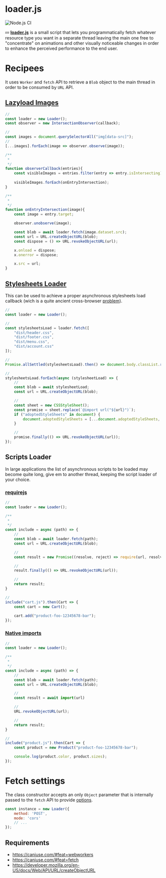 # loader.js
![Node.js CI](https://github.com/memob0x/loader/workflows/Node.js%20CI/badge.svg?branch=new-aim)

💤 [**loader.js**](https://memob0x.github.io/loader/demos/) is a small script that lets you programmatically fetch whatever resource type you want in a separate thread leaving the main one free to "concentrate" on animations and other visually noticeable changes in order to enhance the perceived performance to the end user.

# Recipees
It uses `Worker` and `fetch` API to retrieve a `Blob` object to the main thread in order to be consumed by `URL` API.

## [Lazyload Images](https://memob0x.github.io/loader/demos/lazy-load-images/)
```javascript
//
const loader = new Loader();
const observer = new IntersectionObserver(callback);

//
const images = document.querySelectorAll("img[data-src]");
//
[...images].forEach(image => observer.observe(image));

/**
 * 
 */
function observerCallback(entries){
    const visibleImages = entries.filter(entry => entry.isIntersecting)
    
    visibleImages.forEach(onEntryIntersection);
}

/**
 * 
 */
function onEntryIntersection(image){
    const image = entry.target;

    observer.unobserve(image);

    const blob = await loader.fetch(image.dataset.src);
    const url = URL.createObjectURL(blob);
    const dispose = () => URL.revokeObjectURL(url);

    x.onload = dispose;
    x.onerror = dispose;

    x.src = url;
}
```

## [Stylesheets Loader](https://memob0x.github.io/loader/demos/async-styles/)
This can be used to achieve a proper asynchronous stylesheets load callback (wich is a quite ancient cross-browser [problem](https://www.phpied.com/when-is-a-stylesheet-really-loaded/)).

```javascript
//
const loader = new Loader();

//
const stylesheetsLoad = loader.fetch([
    "dist/header.css",
    "dist/footer.css",
    "dist/menu.css",
    "dist/account.css"
]);

//
Promise.allSettled(stylesheetsLoad).then() => document.body.classList.remove("page-loading-spinner"));

//
stylesheetsLoad.forEach(async (stylesheetLoad) => {
    //
    const blob = await stylesheetLoad;
    const url = URL.createObjectURL(blob);

    //
    const sheet = new CSSStyleSheet();
    const promise = sheet.replace(`@import url("${url}")`);
    if ("adoptedStyleSheets" in document) {
        document.adoptedStyleSheets = [...document.adoptedStyleSheets, sheet];
    }

    //
    promise.finally(() => URL.revokeObjectURL(url));
});
```

## Scripts Loader
In large applications the list of asynchronous scripts to be loaded may become quite long, give em to another thread, keeping the script loader of your choice.

### [requirejs](https://memob0x.github.io/loader/demos/require/)

```javascript
//
const loader = new Loader();

/**
 * 
 */
const include = async (path) => {
    //
    const blob = await loader.fetch(path);
    const url = URL.createObjectURL(blob);

    //
    const result = new Promise((resolve, reject) => require(url, resolve, reject));

    //
    result.finally(() => URL.revokeObjectURL(url));

    //
    return result;
}

//
include("cart.js").then(Cart => {
    const cart = new Cart();
    
    cart.add("product-foo-12345678-bar");
});
```

### [Native imports](https://memob0x.github.io/loader/demos/import/)

```javascript
//
const loader = new Loader();

/**
 * 
 */
const include = async (path) => {
    //
    const blob = await loader.fetch(path);
    const url = URL.createObjectURL(blob);

    //
    const result = await import(url)

    //
    URL.revokeObjectURL(url);

    //
    return result;
}

//
include("product.js").then(Cart => {
    const product = new Product("product-foo-12345678-bar");

    console.log(product.color, product.sizes);
});
```

# Fetch settings
The class constructor accepts an only `Object` parameter that is internally passed to the `fetch` API to provide [options](https://developer.mozilla.org/en-US/docs/Web/API/Fetch_API/Using_Fetch#Supplying_request_options).

```javascript
const instance = new Loader({
    method: 'POST',
    mode: 'cors'
    // ...
});
```

## Requirements

* https://caniuse.com/#feat=webworkers
* https://caniuse.com/#feat=fetch
* https://developer.mozilla.org/en-US/docs/Web/API/URL/createObjectURL